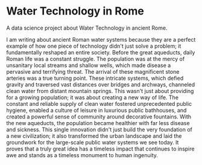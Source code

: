 # Water Technology in Rome
A data science project about Water Technology in ancient Rome.

I am writing about ancient Roman water systems because they are a perfect example of how one piece of technology didn't just solve a problem; it fundamentally reshaped an entire society. Before the great aqueducts, daily Roman life was a constant struggle. The population was at the mercy of unsanitary local streams and shallow wells, which made disease a pervasive and terrifying threat. The arrival of these magnificent stone arteries was a true turning point. These intricate systems, which defied gravity and traversed vast distances over bridges and archways, channeled clean water from distant mountain springs. This wasn't just about providing for a growing population; it was about creating a new way of life. The constant and reliable supply of clean water fostered unprecedented public hygiene, enabled a culture of leisure in luxurious public bathhouses, and created a powerful sense of community around decorative fountains. With the new aqueducts, the population became healthier with far less disease and sickness. This single innovation didn't just build the very foundation of a new civilization; it also transformed the urban landscape and laid the groundwork for the large-scale public water systems we see today. It proves that a truly great idea has a timeless impact that continues to inspire awe and stands as a timeless monument to human ingenuity.
